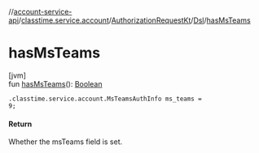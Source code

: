 //[account-service-api](../../../../index.md)/[classtime.service.account](../../index.md)/[AuthorizationRequestKt](../index.md)/[Dsl](index.md)/[hasMsTeams](has-ms-teams.md)

# hasMsTeams

[jvm]\
fun [hasMsTeams](has-ms-teams.md)(): [Boolean](https://kotlinlang.org/api/latest/jvm/stdlib/kotlin/-boolean/index.html)

<code>.classtime.service.account.MsTeamsAuthInfo ms_teams = 9;</code>

#### Return

Whether the msTeams field is set.
